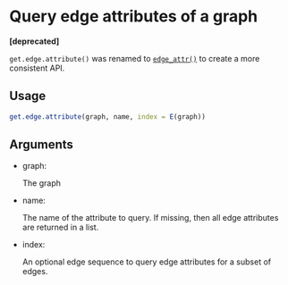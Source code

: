 # Query edge attributes of a graph

**\[deprecated\]**

`get.edge.attribute()` was renamed to
[`edge_attr()`](https://r.igraph.org/reference/edge_attr.md) to create a
more consistent API.

## Usage

``` r
get.edge.attribute(graph, name, index = E(graph))
```

## Arguments

- graph:

  The graph

- name:

  The name of the attribute to query. If missing, then all edge
  attributes are returned in a list.

- index:

  An optional edge sequence to query edge attributes for a subset of
  edges.
